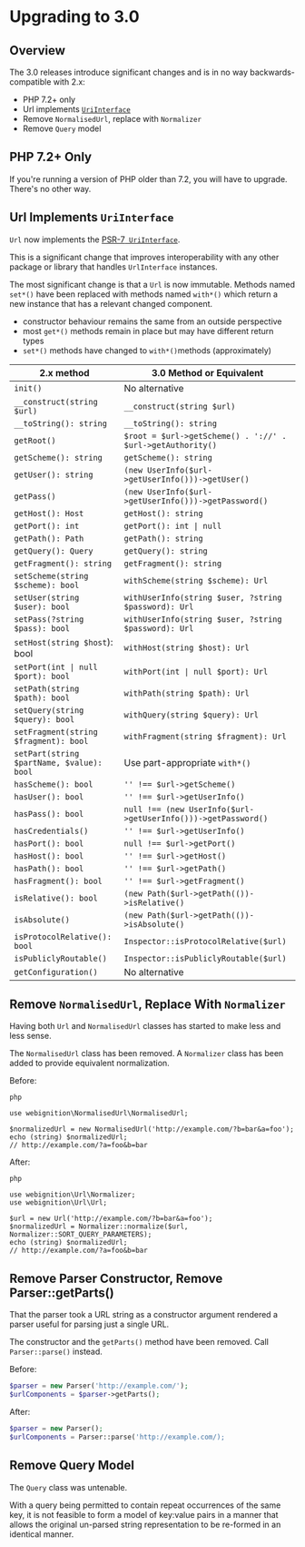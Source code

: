 # Upgrading to 3.0

## Overview

The 3.0 releases introduce significant changes and is in no way backwards-compatible
with 2.x:

- PHP 7.2+ only
- Url implements [`UriInterface`](https://github.com/php-fig/http-message/blob/master/src/UriInterface.php)
- Remove `NormalisedUrl`, replace with `Normalizer`
- Remove `Query` model

## PHP 7.2+ Only

If you're running a version of PHP older than 7.2, you will have to upgrade. There's no other way.

## Url Implements `UriInterface`

`Url` now implements the [ PSR-7` UriInterface`](https://github.com/php-fig/http-message/blob/master/src/UriInterface.php).

This is a significant change that improves interoperability with any other package or library that handles ``UrlInterface``
instances.

The most significant change is that a `Url` is now immutable. Methods named `set*()` have been replaced with methods
named `with*()` which return a new instance that has a relevant changed component.

- constructor behaviour remains the same from an outside perspective
- most `get*()` methods remain in place but may have different return types
- `set*()` methods have changed to `with*()`methods (approximately)

| 2.x method | 3.0 Method or Equivalent  |
|---|---|
| `init()` | No alternative |
| `__construct(string $url)` | `__construct(string $url)` |
| `__toString(): string` | `__toString(): string` |
| `getRoot()` | `$root = $url->getScheme() . '://' . $url->getAuthority()` |
| `getScheme(): string` | `getScheme(): string` |
| `getUser(): string` | `(new UserInfo($url->getUserInfo()))->getUser()` |
| `getPass()` | `(new UserInfo($url->getUserInfo()))->getPassword()` |
| `getHost(): Host` | `getHost(): string` |
| `getPort(): int` | `getPort(): int \| null` |
| `getPath(): Path` | `getPath(): string` |
| `getQuery(): Query` | `getQuery(): string` |
| `getFragment(): string` | `getFragment(): string` |
| `setScheme(string $scheme): bool` | `withScheme(string $scheme): Url` |
| `setUser(string $user): bool` | `withUserInfo(string $user, ?string $password): Url` |
| `setPass(?string $pass): bool` | `withUserInfo(string $user, ?string $password): Url` |
| `setHost(string $host`): bool | `withHost(string $host): Url` |
| `setPort(int \| null $port): bool` | `withPort(int \| null $port): Url` |
| `setPath(string $path): bool` | `withPath(string $path): Url` |
| `setQuery(string $query): bool` | `withQuery(string $query): Url` |
| `setFragment(string $fragment): bool` | `withFragment(string $fragment): Url` |
| `setPart(string $partName, $value): bool` | Use part-appropriate `with*()` |
| `hasScheme(): bool` | `'' !== $url->getScheme()` |
| `hasUser(): bool` | `'' !== $url->getUserInfo()` |
| `hasPass(): bool` | `null !== (new UserInfo($url->getUserInfo()))->getPassword()` |
| `hasCredentials()` | `'' !== $url->getUserInfo()` |
| `hasPort(): bool` | `null !== $url->getPort()` |
| `hasHost(): bool` | `'' !== $url->getHost()` |
| `hasPath(): bool` | `'' !== $url->getPath()` |
| `hasFragment(): bool` | `'' !== $url->getFragment()` |
| `isRelative(): bool` | `(new Path($url->getPath(())->isRelative()` |
| `isAbsolute()` | `(new Path($url->getPath(())->isAbsolute()` |
| `isProtocolRelative(): bool` | `Inspector::isProtocolRelative($url)` |
| `isPubliclyRoutable()` | `Inspector::isPubliclyRoutable($url)` |
| `getConfiguration()` | No alternative |

## Remove `NormalisedUrl`, Replace With `Normalizer`

Having both `Url` and `NormalisedUrl` classes has started to make less and less sense.

The `NormalisedUrl` class has been removed. A `Normalizer` class has been added to provide
equivalent normalization.

Before:

```
php

use webignition\NormalisedUrl\NormalisedUrl;

$normalizedUrl = new NormalisedUrl('http://example.com/?b=bar&a=foo');
echo (string) $normalizedUrl;
// http://example.com/?a=foo&b=bar
```

After:

```
php

use webignition\Url\Normalizer;
use webignition\Url\Url;

$url = new Url('http://example.com/?b=bar&a=foo');
$normalizedUrl = Normalizer::normalize($url, Normalizer::SORT_QUERY_PARAMETERS);
echo (string) $normalizedUrl;
// http://example.com/?a=foo&b=bar
```

## Remove Parser Constructor, Remove Parser::getParts()

That the parser took a URL string as a constructor argument rendered a parser useful for parsing
just a single URL.

The constructor and the `getParts()` method have been removed. Call `Parser::parse()` instead.

Before:

```php
$parser = new Parser('http://example.com/');
$urlComponents = $parser->getParts();
```

After:

```php
$parser = new Parser();
$urlComponents = Parser::parse('http://example.com/);
```

## Remove Query Model

The `Query` class was untenable.
 
With a query being permitted to contain repeat occurrences of the same key, it is not feasible to form a model 
of key:value pairs in a manner that allows the original un-parsed string representation to be re-formed in an 
identical manner.
